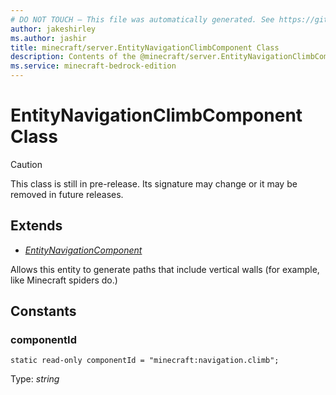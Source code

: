 ```yaml
---
# DO NOT TOUCH — This file was automatically generated. See https://github.com/mojang/minecraftapidocsgenerator to modify descriptions, examples, etc.
author: jakeshirley
ms.author: jashir
title: minecraft/server.EntityNavigationClimbComponent Class
description: Contents of the @minecraft/server.EntityNavigationClimbComponent class.
ms.service: minecraft-bedrock-edition
---
```

# EntityNavigationClimbComponent Class

> [!CAUTION]
> This class is still in pre-release.  Its signature may change or it may be removed in future releases.

## Extends
- [*EntityNavigationComponent*](EntityNavigationComponent.md)

Allows this entity to generate paths that include vertical walls (for example, like Minecraft spiders do.)

## Constants

### **componentId**
`static read-only componentId = "minecraft:navigation.climb";`

Type: *string*
